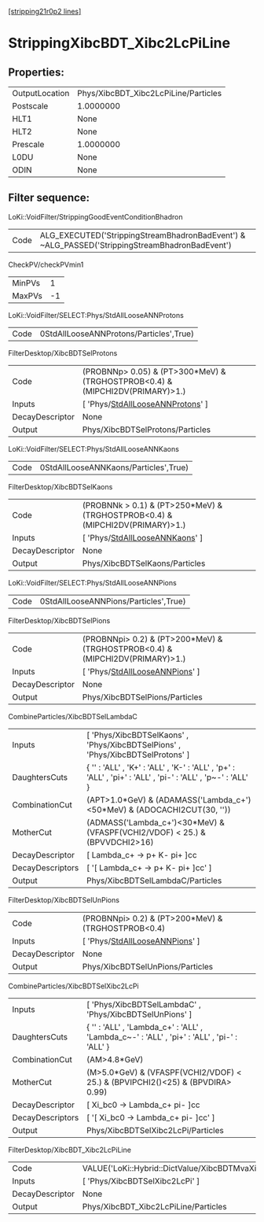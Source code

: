 [[stripping21r0p2 lines]](./stripping21r0p2-index)

# StrippingXibcBDT_Xibc2LcPiLine

## Properties:

|                |                                      |
|----------------|--------------------------------------|
| OutputLocation | Phys/XibcBDT_Xibc2LcPiLine/Particles |
| Postscale      | 1.0000000                            |
| HLT1           | None                                 |
| HLT2           | None                                 |
| Prescale       | 1.0000000                            |
| L0DU           | None                                 |
| ODIN           | None                                 |

## Filter sequence:

LoKi::VoidFilter/StrippingGoodEventConditionBhadron

|      |                                                                                                |
|------|------------------------------------------------------------------------------------------------|
| Code | ALG_EXECUTED('StrippingStreamBhadronBadEvent') & ~ALG_PASSED('StrippingStreamBhadronBadEvent') |

CheckPV/checkPVmin1

|        |     |
|--------|-----|
| MinPVs | 1   |
| MaxPVs | -1  |

LoKi::VoidFilter/SELECT:Phys/StdAllLooseANNProtons

|      |                                         |
|------|-----------------------------------------|
| Code | 0StdAllLooseANNProtons/Particles',True) |

FilterDesktop/XibcBDTSelProtons

|                 |                                                                                               |
|-----------------|-----------------------------------------------------------------------------------------------|
| Code            | (PROBNNp\> 0.05) & (PT\>300\*MeV) & (TRGHOSTPROB\<0.4) & (MIPCHI2DV(PRIMARY)\>1.)             |
| Inputs          | [ 'Phys/[StdAllLooseANNProtons](./stripping21r0p2-commonparticles-stdalllooseannprotons)' ] |
| DecayDescriptor | None                                                                                          |
| Output          | Phys/XibcBDTSelProtons/Particles                                                              |

LoKi::VoidFilter/SELECT:Phys/StdAllLooseANNKaons

|      |                                       |
|------|---------------------------------------|
| Code | 0StdAllLooseANNKaons/Particles',True) |

FilterDesktop/XibcBDTSelKaons

|                 |                                                                                           |
|-----------------|-------------------------------------------------------------------------------------------|
| Code            | (PROBNNk \> 0.1) & (PT\>250\*MeV) & (TRGHOSTPROB\<0.4) & (MIPCHI2DV(PRIMARY)\>1.)         |
| Inputs          | [ 'Phys/[StdAllLooseANNKaons](./stripping21r0p2-commonparticles-stdalllooseannkaons)' ] |
| DecayDescriptor | None                                                                                      |
| Output          | Phys/XibcBDTSelKaons/Particles                                                            |

LoKi::VoidFilter/SELECT:Phys/StdAllLooseANNPions

|      |                                       |
|------|---------------------------------------|
| Code | 0StdAllLooseANNPions/Particles',True) |

FilterDesktop/XibcBDTSelPions

|                 |                                                                                           |
|-----------------|-------------------------------------------------------------------------------------------|
| Code            | (PROBNNpi\> 0.2) & (PT\>200\*MeV) & (TRGHOSTPROB\<0.4) & (MIPCHI2DV(PRIMARY)\>1.)         |
| Inputs          | [ 'Phys/[StdAllLooseANNPions](./stripping21r0p2-commonparticles-stdalllooseannpions)' ] |
| DecayDescriptor | None                                                                                      |
| Output          | Phys/XibcBDTSelPions/Particles                                                            |

CombineParticles/XibcBDTSelLambdaC

|                  |                                                                                                             |
|------------------|-------------------------------------------------------------------------------------------------------------|
| Inputs           | [ 'Phys/XibcBDTSelKaons' , 'Phys/XibcBDTSelPions' , 'Phys/XibcBDTSelProtons' ]                            |
| DaughtersCuts    | { '' : 'ALL' , 'K+' : 'ALL' , 'K-' : 'ALL' , 'p+' : 'ALL' , 'pi+' : 'ALL' , 'pi-' : 'ALL' , 'p~-' : 'ALL' } |
| CombinationCut   | (APT\>1.0\*GeV) & (ADAMASS('Lambda_c+')\<50\*MeV) & (ADOCACHI2CUT(30, ''))                                  |
| MotherCut        | (ADMASS('Lambda_c+')\<30\*MeV) & (VFASPF(VCHI2/VDOF) \< 25.) & (BPVVDCHI2\>16)                              |
| DecayDescriptor  | [ Lambda_c+ -\> p+ K- pi+ ]cc                                                                             |
| DecayDescriptors | [ '[ Lambda_c+ -\> p+ K- pi+ ]cc' ]                                                                     |
| Output           | Phys/XibcBDTSelLambdaC/Particles                                                                            |

FilterDesktop/XibcBDTSelUnPions

|                 |                                                                                           |
|-----------------|-------------------------------------------------------------------------------------------|
| Code            | (PROBNNpi\> 0.2) & (PT\>200\*MeV) & (TRGHOSTPROB\<0.4)                                    |
| Inputs          | [ 'Phys/[StdAllLooseANNPions](./stripping21r0p2-commonparticles-stdalllooseannpions)' ] |
| DecayDescriptor | None                                                                                      |
| Output          | Phys/XibcBDTSelUnPions/Particles                                                          |

CombineParticles/XibcBDTSelXibc2LcPi

|                  |                                                                                             |
|------------------|---------------------------------------------------------------------------------------------|
| Inputs           | [ 'Phys/XibcBDTSelLambdaC' , 'Phys/XibcBDTSelUnPions' ]                                   |
| DaughtersCuts    | { '' : 'ALL' , 'Lambda_c+' : 'ALL' , 'Lambda_c~-' : 'ALL' , 'pi+' : 'ALL' , 'pi-' : 'ALL' } |
| CombinationCut   | (AM\>4.8\*GeV)                                                                              |
| MotherCut        | (M\>5.0\*GeV) & (VFASPF(VCHI2/VDOF) \< 25.) & (BPVIPCHI2()\<25) & (BPVDIRA\> 0.99)          |
| DecayDescriptor  | [ Xi_bc0 -\> Lambda_c+ pi- ]cc                                                            |
| DecayDescriptors | [ '[ Xi_bc0 -\> Lambda_c+ pi- ]cc' ]                                                    |
| Output           | Phys/XibcBDTSelXibc2LcPi/Particles                                                          |

FilterDesktop/XibcBDT_Xibc2LcPiLine

|                 |                                                          |
|-----------------|----------------------------------------------------------|
| Code            | VALUE('LoKi::Hybrid::DictValue/XibcBDTMvaXibc2LcPi')\>0. |
| Inputs          | [ 'Phys/XibcBDTSelXibc2LcPi' ]                         |
| DecayDescriptor | None                                                     |
| Output          | Phys/XibcBDT_Xibc2LcPiLine/Particles                     |
